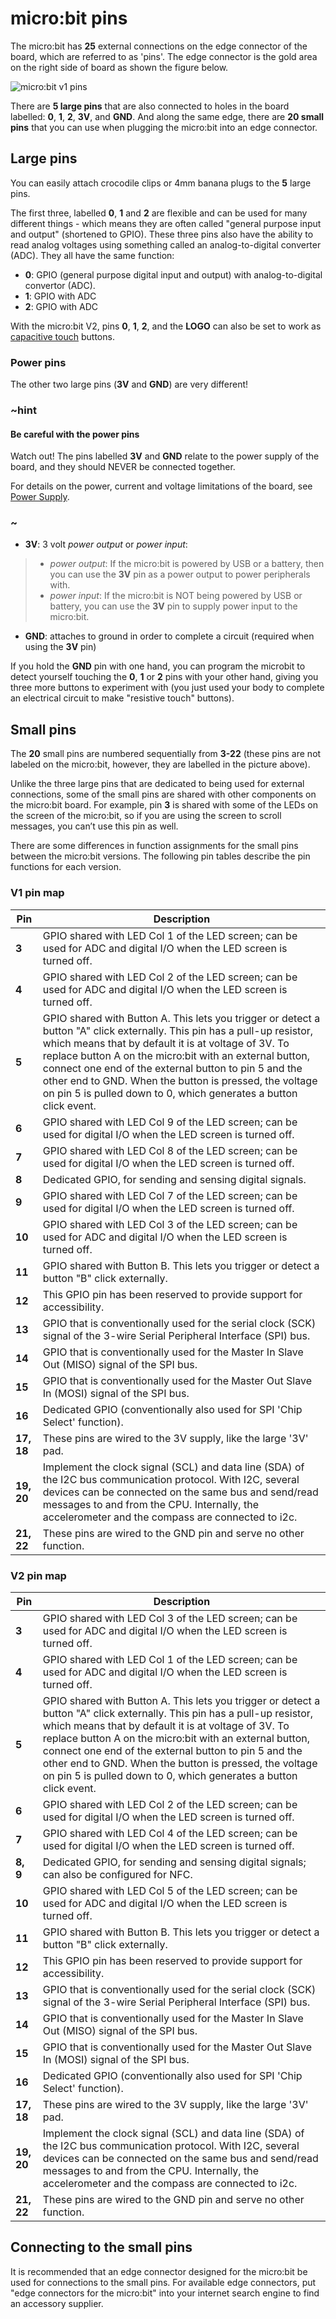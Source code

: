 # micro:bit pins

The micro:bit has **25** external connections on the edge connector of the board, which are referred to as 'pins'. The edge connector is the gold area on the right side of board as shown the figure below.

![micro:bit v1 pins](/static/mb/device/pins-v1-v2.png)

There are **5 large pins** that are also connected to holes in the board labelled: **0**, **1**, **2**, **3V**, and **GND**. And along the same edge, there are **20 small pins** that you can use when plugging the micro:bit into an edge connector.

## Large pins

You can easily attach crocodile clips or 4mm banana plugs to the **5** large pins.

The first three, labelled **0**, **1** and **2** are flexible and can be used for many different things - which means they are often called "general purpose input and output" (shortened to GPIO). These three pins also have the ability to read analog voltages using something called an analog-to-digital converter (ADC). They all have the same function:

* **0**: GPIO (general purpose digital input and output) with analog-to-digital convertor (ADC).
* **1**: GPIO with ADC
* **2**: GPIO with ADC

With the micro:bit V2, pins **0**, **1**, **2**, and the **LOGO** can also be set to work as [capacitive touch](/reference/pins/touch-set-mode) buttons.

### Power pins

The other two large pins (**3V** and **GND**) are very different!

### ~hint 

#### Be careful with the power pins

Watch out! The pins labelled **3V** and **GND** relate to the power supply of the board, and they should NEVER be connected together.

For details on the power, current and voltage limitations of the board, see [Power Supply](https://tech.microbit.org/hardware/powersupply/).

### ~


* **3V**: 3 volt *power output* or *power input*:
>* *power output*: If the micro:bit is powered by USB or a battery, then you can use the **3V** pin as a power output to power peripherals with.
>* *power input*: If the micro:bit is NOT being powered by USB or battery, you can use the **3V** pin to supply power input to the micro:bit.
* **GND**: attaches to ground in order to complete a circuit (required when using the **3V** pin)

If you hold the **GND** pin with one hand, you can program the microbit to detect yourself touching the **0**, **1** or **2** pins with your other hand, giving you three more buttons to experiment with (you just used your body to complete an electrical circuit to make "resistive touch" buttons).

## Small pins

The **20** small pins are numbered sequentially from **3-22** (these pins are not labeled on the micro:bit, however, they are labelled in the picture above).

Unlike the three large pins that are dedicated to being used for external connections, some of the small pins are shared with other components on the micro:bit board. For example, pin **3** is shared with some of the LEDs on the screen of the micro:bit, so if you are using the screen to scroll messages, you can’t use this pin as well.

There are some differences in function assignments for the small pins between the micro:bit versions. The following pin tables describe the pin functions for each version.

### V1 pin map

| Pin | Description |
| - | - |
| **3**  | GPIO shared with LED Col 1 of the LED screen; can be used for ADC and digital I/O when the LED screen is turned off. |
| **4** | GPIO shared with LED Col 2 of the LED screen; can be used for ADC and digital I/O when the LED screen is turned off. |
| **5** | GPIO shared with Button A. This lets you trigger or detect a button "A" click externally. This pin has a pull-up resistor, which means that by default it is at voltage of 3V. To replace button A on the micro:bit with an external button, connect one end of the external button to pin 5 and the other end to GND. When the button is pressed, the voltage on pin 5 is pulled down to 0, which generates a button click event. |
| **6** | GPIO shared with LED Col 9 of the LED screen;  can be used for digital I/O when the LED screen is turned off. |
| **7** | GPIO shared with LED Col 8 of the LED screen; can be used for digital I/O when the LED screen is turned off. |
| **8** | Dedicated GPIO, for sending and sensing digital signals.
| **9** | GPIO shared with LED Col 7 of the LED screen;  can be used for digital I/O when the LED screen is turned off. |
| **10** | GPIO shared with LED Col 3 of the LED screen;  can be used for ADC and digital I/O when the LED screen is turned off.|
| **11** | GPIO shared with Button B. This lets you trigger or detect a button "B" click externally. |
| **12** | This GPIO pin has been reserved to provide support for accessibility. |
| **13** | GPIO that is conventionally used for the serial clock (SCK) signal of the 3-wire Serial Peripheral Interface (SPI) bus. |
| **14** | GPIO that is conventionally used for the Master In Slave Out (MISO) signal of the SPI bus. |
| **15** | GPIO that is conventionally used for the Master Out Slave In (MOSI) signal of the SPI bus. |
| **16** | Dedicated GPIO (conventionally also used for SPI 'Chip Select' function). |
| **17, 18** | These pins are wired to the 3V supply, like the large '3V' pad. |
| **19, 20** | Implement the clock signal (SCL) and data line (SDA) of the I2C bus communication protocol. With I2C, several devices can be connected on the same bus and send/read messages to and from the CPU. Internally, the accelerometer and the compass are connected to i2c. |
| **21, 22** | These pins are wired to the GND pin and serve no other function. |

### V2 pin map

| Pin  | Description |
| - | - |
| **3** | GPIO shared with LED Col 3 of the LED screen; can be used for ADC and digital I/O when the LED screen is turned off. |
| **4** | GPIO shared with LED Col 1 of the LED screen; can be used for ADC and digital I/O when the LED screen is turned off. |
| **5** | GPIO shared with Button A. This lets you trigger or detect a button "A" click externally. This pin has a pull-up resistor, which means that by default it is at voltage of 3V. To replace button A on the micro:bit with an external button, connect one end of the external button to pin 5 and the other end to GND. When the button is pressed, the voltage on pin 5 is pulled down to 0, which generates a button click event. |
| **6** | GPIO shared with LED Col 2 of the LED screen; can be used for digital I/O when the LED screen is turned off. |
| **7** | GPIO shared with LED Col 4 of the LED screen; can be used for digital I/O when the LED screen is turned off. |
| **8, 9** | Dedicated GPIO, for sending and sensing digital signals; can also be configured for NFC. |
| **10** | GPIO shared with LED Col 5 of the LED screen;  can be used for ADC and digital I/O when the LED screen is turned off.|
| **11** | GPIO shared with Button B. This lets you trigger or detect a button "B" click externally. |
| **12** | This GPIO pin has been reserved to provide support for accessibility. |
| **13** | GPIO that is conventionally used for the serial clock (SCK) signal of the 3-wire Serial Peripheral Interface (SPI) bus. |
| **14** | GPIO that is conventionally used for the Master In Slave Out (MISO) signal of the SPI bus. |
| **15** | GPIO that is conventionally used for the Master Out Slave In (MOSI) signal of the SPI bus. |
| **16** | Dedicated GPIO (conventionally also used for SPI 'Chip Select' function). |
| **17, 18** | These pins are wired to the 3V supply, like the large '3V' pad. |
| **19, 20** | Implement the clock signal (SCL) and data line (SDA) of the I2C bus communication protocol. With I2C, several devices can be connected on the same bus and send/read messages to and from the CPU. Internally, the accelerometer and the compass are connected to i2c. |
| **21, 22** | These pins are wired to the GND pin and serve no other function. |

## Connecting to the small pins

It is recommended that an edge connector designed for the micro:bit be used for connections to the small pins. For available edge connectors, put "edge connectors for the micro:bit" into your internet search engine to find an accessory supplier.
